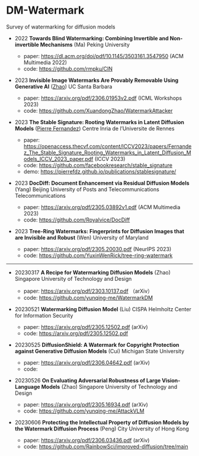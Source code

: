 # DM-Watermark
Survey of watermarking for diffusion models

- 2022 **Towards Blind Watermarking: Combining Invertible and Non-invertible Mechanisms** (Ma) Peking University
  - paper: https://dl.acm.org/doi/pdf/10.1145/3503161.3547950 (ACM Multimedia 2022)
  - code: https://github.com/rmpku/CIN

- 2023 **Invisible Image Watermarks Are Provably Removable Using Generative AI** ([Zhao](https://xuandongzhao.github.io/)) UC Santa Barbara
  - paper: https://arxiv.org/pdf/2306.01953v2.pdf (ICML Workshops 2023)
  - code: https://github.com/XuandongZhao/WatermarkAttacker

- 2023 **The Stable Signature: Rooting Watermarks in Latent Diffusion Models** ([Pierre Fernandez](https://pierrefdz.github.io/)) Centre Inria de l’Universite de Rennes
  - paper: https://openaccess.thecvf.com/content/ICCV2023/papers/Fernandez_The_Stable_Signature_Rooting_Watermarks_in_Latent_Diffusion_Models_ICCV_2023_paper.pdf (ICCV 2023)
  - code: https://github.com/facebookresearch/stable_signature
  - demo: https://pierrefdz.github.io/publications/stablesignature/

- 2023 **DocDiff: Document Enhancement via Residual Diffusion Models** (Yang) Beijing University of Posts and Telecommunications
Telecommunications
  - paper: https://arxiv.org/pdf/2305.03892v1.pdf (ACM Multimedia 2023)
  - code: https://github.com/Royalvice/DocDiff

- 2023 **Tree-Ring Watermarks: Fingerprints for Diffusion Images that are Invisible and Robust** (Wen) University of Maryland
  - paper: https://arxiv.org/pdf/2305.20030.pdf (NeurIPS 2023)
  - code: https://github.com/YuxinWenRick/tree-ring-watermark

---

- 20230317 **A Recipe for Watermarking Diffusion Models** (Zhao) Singapore University of Technology and Design
  - paper: https://arxiv.org/pdf/2303.10137.pdf （arXiv）
  - code: https://github.com/yunqing-me/WatermarkDM

- 20230521 **Watermarking Diffusion Model** (Liu) CISPA Helmholtz Center for Information Security
  - paper: https://arxiv.org/pdf/2305.12502.pdf (arXiv)
  - code: https://arxiv.org/pdf/2305.12502.pdf

- 20230525 **DiffusionShield: A Watermark for Copyright Protection against Generative Diffusion Models** (Cui) Michigan State University
  - paper: https://arxiv.org/pdf/2306.04642.pdf (arXiv)
  - code: 

- 20230526 **On Evaluating Adversarial Robustness of Large Vision-Language Models** (Zhao) Singapore University of Technology and Design
  - paper: https://arxiv.org/pdf/2305.16934.pdf (arXiv)
  - code: https://github.com/yunqing-me/AttackVLM

 - 20230606 **Protecting the Intellectual Property of Diffusion Models by the Watermark Diffusion Process** (Peng)  City University of Hong
Kong
   - paper: https://arxiv.org/pdf/2306.03436.pdf (arXiv)
   - code: https://github.com/RainbowSci/improved-diffusion/tree/main
